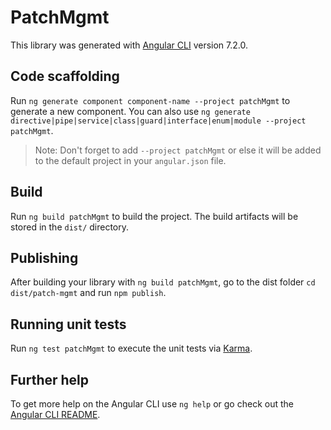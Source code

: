 # PatchMgmt

This library was generated with [Angular CLI](https://github.com/angular/angular-cli) version 7.2.0.

## Code scaffolding

Run `ng generate component component-name --project patchMgmt` to generate a new component. You can also use `ng generate directive|pipe|service|class|guard|interface|enum|module --project patchMgmt`.
> Note: Don't forget to add `--project patchMgmt` or else it will be added to the default project in your `angular.json` file. 

## Build

Run `ng build patchMgmt` to build the project. The build artifacts will be stored in the `dist/` directory.

## Publishing

After building your library with `ng build patchMgmt`, go to the dist folder `cd dist/patch-mgmt` and run `npm publish`.

## Running unit tests

Run `ng test patchMgmt` to execute the unit tests via [Karma](https://karma-runner.github.io).

## Further help

To get more help on the Angular CLI use `ng help` or go check out the [Angular CLI README](https://github.com/angular/angular-cli/blob/master/README.md).
